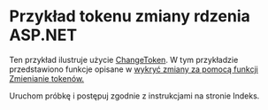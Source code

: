 # <a name="aspnet-core-change-token-sample"></a>Przykład tokenu zmiany rdzenia ASP.NET

Ten przykład ilustruje użycie [ChangeToken](https://docs.microsoft.com/dotnet/api/microsoft.extensions.primitives.changetoken). W tym przykładzie przedstawiono funkcje opisane w [wykryć zmiany za pomocą funkcji Zmienianie tokenów.](https://docs.microsoft.com/aspnet/core/fundamentals/change-tokens)

Uruchom próbkę i postępuj zgodnie z instrukcjami na stronie Indeks.
